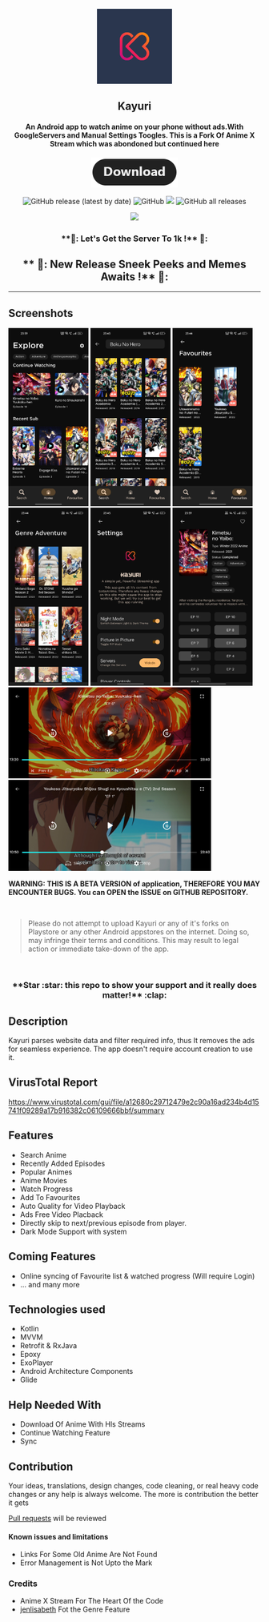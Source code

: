 <p align="center"><a href="https://github.com/Killerpac/Kayuri"><img src="/meta/android/kayuri.jpg" width="150"></a></p> 
<h2 align="center"><b>Kayuri</b></h2>
<h4 align="center">An Android app to watch anime on your phone without ads.With GoogleServers and Manual Settings Toogles.
This is a Fork Of Anime X Stream which was abondoned but continued here</h4>
<p align="center"><a href="https://github.com/Killerpac/Kayuri/releases"><img src="/meta/android/download.png"></a></p> 
<p align="center">
<img alt="GitHub release (latest by date)" src="https://img.shields.io/github/v/release/killerpac/kayuri?style=for-the-badge">
<img alt="GitHub" src="https://img.shields.io/github/license/Killerpac/kayuri?color=orange&style=for-the-badge">
<a href="https://github.com/Killerpac/AnimeXStream-Re" alt="Build Status"><img src="https://img.shields.io/badge/build-passing-green.svg?style=for-the-badge&color=green"></a>
<img alt="GitHub all releases" src="https://img.shields.io/github/downloads/killerpac/Kayuri/total?style=for-the-badge">
</p>
<p align="center"><a href="https://discord.gg/h9BCZKTbBs"><img src="https://invidget.switchblade.xyz/h9BCZKTbBs"></a></p>
<h3 align="center">**🥳:  Let's Get the Server To 1k !** 🥰:</h4>
<h2 align="center">** 🏅: New Release Sneek Peeks and Memes Awaits  !** 🍭:</h2>
<hr>

## Screenshots
[<img src="meta/android/Screenshot_2022-07-09-23-59-39-86_0fe048591332d0c2eaceaca804083d38.jpg" width=160>](meta/android/Screenshot_2022-07-09-23-59-39-86_0fe048591332d0c2eaceaca804083d38.jpg)
[<img src="meta/android/Screenshot_2022-07-09-23-43-45-86_0fe048591332d0c2eaceaca804083d38.jpg" width=160>](meta/android/screenshots/Screenshot_2022-07-09-23-43-45-86_0fe048591332d0c2eaceaca804083d38.jpg)
[<img src="meta/android/Screenshot_2022-07-09-23-44-28-90_0fe048591332d0c2eaceaca804083d38.jpg" width=160>](meta/android/Screenshot_2022-07-09-23-44-28-90_0fe048591332d0c2eaceaca804083d38.jpg)
[<img src="meta/android/Screenshot_2022-07-09-23-44-57-66_0fe048591332d0c2eaceaca804083d38.jpg" width=160>](meta/android/Screenshot_2022-07-09-23-44-57-66_0fe048591332d0c2eaceaca804083d38.jpg)
[<img src="meta/android/Screenshot_2022-07-09-23-45-02-23_0fe048591332d0c2eaceaca804083d38.jpg" width=160>](meta/android/Screenshot_2022-07-09-23-45-02-23_0fe048591332d0c2eaceaca804083d38.jpg)
[<img src="meta/android/Screenshot_2022-07-09-23-59-27-54_0fe048591332d0c2eaceaca804083d38.jpg" width=160>](meta/android/Screenshot_2022-07-09-23-59-27-54_0fe048591332d0c2eaceaca804083d38.jpg)
[<img src="meta/android/Screenshot_2022-07-09-23-59-17-12_0fe048591332d0c2eaceaca804083d38.jpg" width=405>](meta/android/Screenshot_2022-07-09-23-59-17-12_0fe048591332d0c2eaceaca804083d38.jpg)
[<img src="meta/android/Screenshot_2022-07-09-23-44-44-75_0fe048591332d0c2eaceaca804083d38.jpg" width=405>](meta/android/Screenshot_2022-07-09-23-44-44-75_0fe048591332d0c2eaceaca804083d38.jpg)


<b>WARNING: THIS IS A BETA VERSION of application, THEREFORE YOU MAY ENCOUNTER BUGS. You can OPEN the ISSUE on GITHUB REPOSITORY.</b>
<p></p>
<br>

> Please do not attempt to upload Kayuri or any of it's forks on Playstore or any other Android appstores on the internet. Doing so, may infringe their terms and conditions. This may result to legal action or immediate take-down of the app.

<br>

<h3 align="center">**Star :star:  this repo to show your support and it really does matter!** :clap:</h4>

## Description

Kayuri parses website data and filter required info, thus It removes the ads for seamless experience. The app doesn't require account creation to use it.

## VirusTotal Report

https://www.virustotal.com/gui/file/a12680c29712479e2c90a16ad234b4d15741f09289a17b916382c06109666bbf/summary

## Features

* Search Anime
* Recently Added Episodes
* Popular Animes
* Anime Movies
* Watch Progress
* Add To Favourites
* Auto Quality for Video Playback
* Ads Free Video Placback
* Directly skip to next/previous episode from player.
* Dark Mode Support with system

## Coming Features

* Online syncing of Favourite list & watched progress (Will require Login)
* … and many more

## Technologies used
* Kotlin
* MVVM
* Retrofit & RxJava
* Epoxy
* ExoPlayer
* Android Architecture Components
* Glide

## Help Needed With

- Download Of Anime With Hls Streams
- Continue Watching Feature 
- Sync

## Contribution
Your ideas, translations, design changes, code cleaning, or real heavy code changes or any help is always welcome. The more is contribution the better it gets

[Pull requests](https://github.com/Killerpac/Kayuri/pulls) will be reviewed

#### Known issues and limitations
- Links For Some Old Anime Are Not Found
- Error Management is Not Upto the Mark

### Credits
- Anime X Stream For The Heart Of the Code 
- [jenlisabeth](https://github.com/jenlisabeth) Fot the Genre Feature
